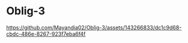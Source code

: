 # Oblig-3


https://github.com/Mayandia02/Oblig-3/assets/143266833/dc1c9d68-cbdc-486e-8267-923f7eba6f4f

